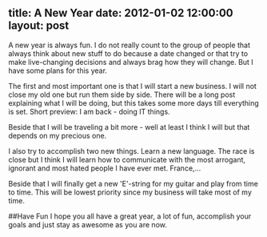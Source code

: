 title: A New Year
date: 2012-01-02 12:00:00
layout: post
---
A new year is always fun. I do not really count to the group of people
that always think about new stuff to do because a date changed or that
try to make live-changing decisions and always brag how they will change.
But I have some plans for this year.
<!--MORE-->

The first and most important one is that I will start a new business.
I will not close my old one but run them side by side. There will be a
long post explaining what I will be doing, but this takes some more days
till everything is set. Short preview: I am back - doing IT things.

Beside that I will be traveling a bit more - well at least I think I
will but that depends on my precious one.

I also try to accomplish two new things. Learn a new language. The race
is close but I think I will learn how to communicate with the most arrogant,
ignorant and most hated people I have ever met. France,... 

Beside that I will finally get a new 'E'-string for my guitar and play
from time to time. This will be lowest priority since my business will
take most of my time.

##Have Fun
I hope you all have a great year, a lot of fun, accomplish your goals
and just stay as awesome as you are now.